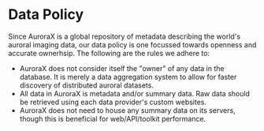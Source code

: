 # Data Policy

Since AuroraX is a global repository of metadata describing the world's auroral imaging data, our data policy is one focussed towards openness and accurate ownerhsip. The following are the rules we adhere to:

* AuroraX does not consider itself the "owner" of any data in the database. It is merely a data aggregation system to allow for faster discovery of distributed auroral datasets.
* All data in AuroraX is metadata and/or summary data. Raw data should be retrieved using each data provider's custom websites.
* AuroraX does not need to house any summary data on its servers, though this is beneficial for web/API/toolkit performance.
